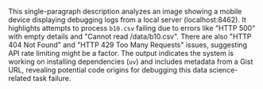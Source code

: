 This single-paragraph description analyzes an image showing a mobile device displaying debugging logs from a local server (localhost:8462). It highlights attempts to process `b10.csv` failing due to errors like "HTTP 500" with empty details and "Cannot read /data/b10.csv". There are also "HTTP 404 Not Found" and "HTTP 429 Too Many Requests" issues, suggesting API rate limiting might be a factor. The output indicates the system is working on installing dependencies (`uv`) and includes metadata from a Gist URL, revealing potential code origins for debugging this data science-related task failure.